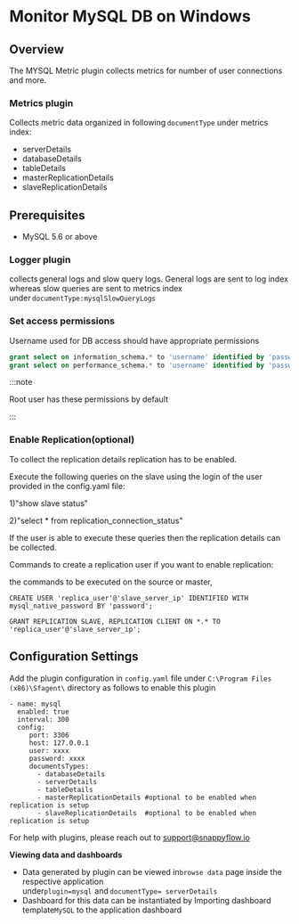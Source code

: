 # Monitor MySQL DB on Windows

## Overview

The MYSQL Metric plugin collects metrics for number of user connections and more.

### Metrics plugin

Collects metric data organized in following `documentType` under metrics index: 

- serverDetails
- databaseDetails
- tableDetails
- masterReplicationDetails
- slaveReplicationDetails

## Prerequisites

- MySQL 5.6 or above


### Logger plugin

collects general logs and slow query logs. General logs are sent to log index whereas slow queries are sent to metrics index under `documentType:mysqlSlowQueryLogs` 

### Set access permissions

Username used for DB access should have appropriate permissions 

```sql
grant select on information_schema.* to 'username' identified by 'password';  
grant select on performance_schema.* to 'username' identified by 'password';  
```

:::note

Root user has these permissions by default 

:::

### Enable Replication(optional)

To collect the replication details replication has to be enabled.

Execute the following queries on the slave using the login of the user provided in the config.yaml file:

1)"show slave status"

2)"select * from replication_connection_status"

If the user is able to execute these queries then the replication details can be collected.

Commands to create a replication user if you want to enable replication:

the commands to be executed on the source or master,
```shell
CREATE USER 'replica_user'@'slave_server_ip' IDENTIFIED WITH mysql_native_password BY 'password';
```
```shell
GRANT REPLICATION SLAVE, REPLICATION CLIENT ON *.* TO 'replica_user'@'slave_server_ip';
```

## Configuration Settings

Add the plugin configuration in `config.yaml` file under `C:\Program Files (x86)\Sfagent\` directory as follows to enable this plugin

```
- name: mysql
  enabled: true
  interval: 300
  config:
     port: 3306
     host: 127.0.0.1
     user: xxxx
     password: xxxx
     documentsTypes:
       - databaseDetails 
       - serverDetails 
       - tableDetails
       - masterReplicationDetails #optional to be enabled when replication is setup
       - slaveReplicationDetails  #optional to be enabled when replication is setup 
```

For help with plugins, please reach out to [support@snappyflow.io](mailto:support@snappyflow.io)

**Viewing data and dashboards**   

- Data generated by plugin can be viewed in`browse data` page inside the respective application under`plugin=mysql`  and `documentType= serverDetails`
- Dashboard for this data can be instantiated by Importing dashboard template`MySQL` to the application dashboard
